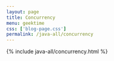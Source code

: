 ```yaml
---
layout: page
title: Concurrency
menu: geektime
css: ['blog-page.css']
permalink: /java-all/concurrency
---
```


{% include java-all/concurrency.html %}

